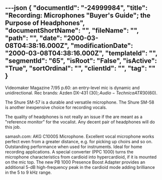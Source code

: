 ---json
{
  "documentId": "-24999984",
  "title": "Recording: Microphones &quot;Buyer's Guide&quot;; the Purpose of Headphones",
  "documentShortName": "",
  "fileName": "",
  "path": "",
  "date": "2000-03-08T04:38:16.000Z",
  "modificationDate": "2000-03-08T04:38:16.000Z",
  "templateId": "",
  "segmentId": "65",
  "isRoot": "False",
  "isActive": "True",
  "sortOrdinal": "",
  "clientId": "",
  "tag": ""
}
---

Videomaker Magazine 7/95 p.60: an entry-level mic is dynamic and unidirectional. Rec brands: Azden DX-431 ($30); Audio-Technica ATR30 ($60).

The Shure SM-57 is a durable and versatile microphone. The Shure SM-58 is another inexpensive choice for recording vocals.

The quality of headphones is not really an issue if the are meant as a &quot;reference monitor&quot; for the vocalist. Any decent pair of headphones will do this job.

samash.com: AKG C1000S Microphone. Excellent vocal microphone works perfect even from a greater distance, e.g. for picking up choirs and so on. Outstanding performance when used for instruments. Ideal for home recording applications. A special converter (PPC 1000) turns the microphone characteristics from cardioid into hypercardioid, if it is mounted on the mic top. The new PB 1000 Presence Boost Adapter provides an additional 5-dB high-frequency peak in the cardioid mode adding brilliance in the 5 to 9 kHz range.
